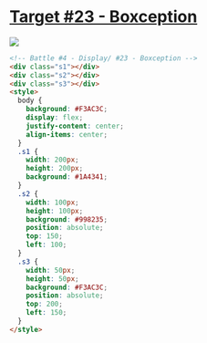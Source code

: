 # [Target #23 - Boxception](https://cssbattle.dev/play/23)

![](https://cssbattle.dev/targets/23.png)

```HTML
<!-- Battle #4 - Display/ #23 - Boxception -->
<div class="s1"></div>
<div class="s2"></div>
<div class="s3"></div>
<style>
  body {
    background: #F3AC3C;
    display: flex;
    justify-content: center;
    align-items: center;
  }
  .s1 {
    width: 200px;
    height: 200px;
    background: #1A4341;
  }
  .s2 {
    width: 100px;
    height: 100px;
    background: #998235;
    position: absolute;
    top: 150;
    left: 100;
  }
  .s3 {
    width: 50px;
    height: 50px;
    background: #F3AC3C;
    position: absolute;
    top: 200;
    left: 150;
  }
</style>
```
